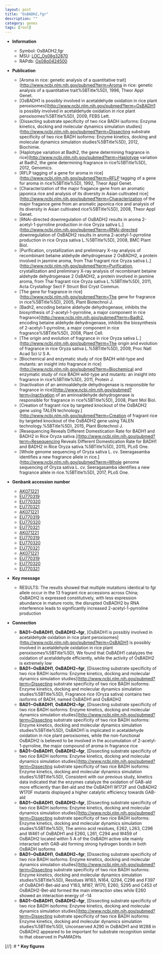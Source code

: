 ```yaml
---
layout: post
title: "OsBADH2,fgr"
description: ""
category: genes
tags: [root]
---
```


* **Information**  
    + Symbol: OsBADH2,fgr  
    + MSU: [LOC_Os08g32870](http://rice.plantbiology.msu.edu/cgi-bin/ORF_infopage.cgi?orf=LOC_Os08g32870)  
    + RAPdb: [Os08g0424500](http://rapdb.dna.affrc.go.jp/viewer/gbrowse_details/irgsp1?name=Os08g0424500)  

* **Publication**  
    + [Aroma in rice: genetic analysis of a quantitative trait](http://www.ncbi.nlm.nih.gov/pubmed?term=Aroma in rice: genetic analysis of a quantitative trait%5BTitle%5D), 1996, Theor Appl Genet.
    + [OsBADH1 is possibly involved in acetaldehyde oxidation in rice plant peroxisomes](http://www.ncbi.nlm.nih.gov/pubmed?term=OsBADH1 is possibly involved in acetaldehyde oxidation in rice plant peroxisomes%5BTitle%5D), 2009, FEBS Lett.
    + [Dissecting substrate specificity of two rice BADH isoforms: Enzyme kinetics, docking and molecular dynamics simulation studies](http://www.ncbi.nlm.nih.gov/pubmed?term=Dissecting substrate specificity of two rice BADH isoforms: Enzyme kinetics, docking and molecular dynamics simulation studies%5BTitle%5D), 2012, Biochimie.
    + [Haplotype variation at Badh2, the gene determining fragrance in rice](http://www.ncbi.nlm.nih.gov/pubmed?term=Haplotype variation at Badh2, the gene determining fragrance in rice%5BTitle%5D), 2012, Genomics.
    + [RFLP tagging of a gene for aroma in rice](http://www.ncbi.nlm.nih.gov/pubmed?term=RFLP tagging of a gene for aroma in rice%5BTitle%5D), 1992, Theor Appl Genet.
    + [Characterization of the major fragance gene from an aromatic japonica rice and analysis of its diversity in Asian cultivated rice](http://www.ncbi.nlm.nih.gov/pubmed?term=Characterization of the major fragance gene from an aromatic japonica rice and analysis of its diversity in Asian cultivated rice%5BTitle%5D), 2008, Theor Appl Genet.
    + [RNAi-directed downregulation of OsBADH2 results in aroma 2-acetyl-1-pyrroline production in rice Oryza sativa L.](http://www.ncbi.nlm.nih.gov/pubmed?term=RNAi-directed downregulation of OsBADH2 results in aroma 2-acetyl-1-pyrroline production in rice Oryza sativa L.%5BTitle%5D), 2008, BMC Plant Biol.
    + [Purification, crystallization and preliminary X-ray analysis of recombinant betaine aldehyde dehydrogenase 2 OsBADH2, a protein involved in jasmine aroma, from Thai fragrant rice Oryza sativa L.](http://www.ncbi.nlm.nih.gov/pubmed?term=Purification, crystallization and preliminary X-ray analysis of recombinant betaine aldehyde dehydrogenase 2 OsBADH2, a protein involved in jasmine aroma, from Thai fragrant rice Oryza sativa L.%5BTitle%5D), 2011, Acta Crystallogr Sect F Struct Biol Cryst Commun.
    + [The gene for fragrance in rice](http://www.ncbi.nlm.nih.gov/pubmed?term=The gene for fragrance in rice%5BTitle%5D), 2005, Plant Biotechnol J.
    + [Badh2, encoding betaine aldehyde dehydrogenase, inhibits the biosynthesis of 2-acetyl-1-pyrroline, a major component in rice fragrance](http://www.ncbi.nlm.nih.gov/pubmed?term=Badh2, encoding betaine aldehyde dehydrogenase, inhibits the biosynthesis of 2-acetyl-1-pyrroline, a major component in rice fragrance%5BTitle%5D), 2008, Plant Cell.
    + [The origin and evolution of fragrance in rice Oryza sativa L.](http://www.ncbi.nlm.nih.gov/pubmed?term=The origin and evolution of fragrance in rice Oryza sativa L.%5BTitle%5D), 2009, Proc Natl Acad Sci U S A.
    + [Biochemical and enzymatic study of rice BADH wild-type and mutants: an insight into fragrance in rice](http://www.ncbi.nlm.nih.gov/pubmed?term=Biochemical and enzymatic study of rice BADH wild-type and mutants: an insight into fragrance in rice%5BTitle%5D), 2011, Protein J.
    + [Inactivation of an aminoaldehyde dehydrogenase is responsible for fragrance in rice](http://www.ncbi.nlm.nih.gov/pubmed?term=Inactivation of an aminoaldehyde dehydrogenase is responsible for fragrance in rice%5BTitle%5D), 2008, Plant Mol Biol.
    + [Creation of fragrant rice by targeted knockout of the OsBADH2 gene using TALEN technology.](http://www.ncbi.nlm.nih.gov/pubmed?term=Creation of fragrant rice by targeted knockout of the OsBADH2 gene using TALEN technology.%5BTitle%5D), 2015, Plant Biotechnol J.
    + [Resequencing Reveals Different Domestication Rate for BADH1 and BADH2 in Rice Oryza sativa.](http://www.ncbi.nlm.nih.gov/pubmed?term=Resequencing Reveals Different Domestication Rate for BADH1 and BADH2 in Rice Oryza sativa.%5BTitle%5D), 2015, PLoS One.
    + [Whole genome sequencing of Oryza sativa L. cv. Seeragasamba identifies a new fragrance allele in rice.](http://www.ncbi.nlm.nih.gov/pubmed?term=Whole genome sequencing of Oryza sativa L. cv. Seeragasamba identifies a new fragrance allele in rice.%5BTitle%5D), 2017, PLoS One.

* **Genbank accession number**  
    + [AK071221](http://www.ncbi.nlm.nih.gov/nuccore/AK071221)
    + [EU770319](http://www.ncbi.nlm.nih.gov/nuccore/EU770319)
    + [EU770320](http://www.ncbi.nlm.nih.gov/nuccore/EU770320)
    + [EU770321](http://www.ncbi.nlm.nih.gov/nuccore/EU770321)
    + [AK071221](http://www.ncbi.nlm.nih.gov/nuccore/AK071221)
    + [EU770319](http://www.ncbi.nlm.nih.gov/nuccore/EU770319)
    + [EU770320](http://www.ncbi.nlm.nih.gov/nuccore/EU770320)
    + [EU770321](http://www.ncbi.nlm.nih.gov/nuccore/EU770321)
    + [AK071221](http://www.ncbi.nlm.nih.gov/nuccore/AK071221)
    + [EU770319](http://www.ncbi.nlm.nih.gov/nuccore/EU770319)
    + [EU770320](http://www.ncbi.nlm.nih.gov/nuccore/EU770320)
    + [EU770321](http://www.ncbi.nlm.nih.gov/nuccore/EU770321)
    + [AK071221](http://www.ncbi.nlm.nih.gov/nuccore/AK071221)
    + [EU770319](http://www.ncbi.nlm.nih.gov/nuccore/EU770319)
    + [EU770320](http://www.ncbi.nlm.nih.gov/nuccore/EU770320)
    + [EU770321](http://www.ncbi.nlm.nih.gov/nuccore/EU770321)

* **Key message**  
    + RESULTS: The results showed that multiple mutations identical to fgr allele occur in the 13 fragrant rice accessions across China; OsBADH2 is expressed constitutively, with less expression abundance in mature roots; the disrupted OsBADH2 by RNA interference leads to significantly increased 2-acetyl-1-pyrroline production

* **Connection**  
    + __BAD1~OsBADH1__, __OsBADH2~fgr__, [OsBADH1 is possibly involved in acetaldehyde oxidation in rice plant peroxisomes](http://www.ncbi.nlm.nih.gov/pubmed?term=OsBADH1 is possibly involved in acetaldehyde oxidation in rice plant peroxisomes%5BTitle%5D), We found that OsBADH1 catalyzes the oxidation of acetaldehyde efficiently, while the activity of OsBADH2 is extremely low
    + __BAD1~OsBADH1__, __OsBADH2~fgr__, [Dissecting substrate specificity of two rice BADH isoforms: Enzyme kinetics, docking and molecular dynamics simulation studies](http://www.ncbi.nlm.nih.gov/pubmed?term=Dissecting substrate specificity of two rice BADH isoforms: Enzyme kinetics, docking and molecular dynamics simulation studies%5BTitle%5D), Fragrance rice (Oryza sativa) contains two isoforms of BADH, named OsBADH1 and OsBADH2
    + __BAD1~OsBADH1__, __OsBADH2~fgr__, [Dissecting substrate specificity of two rice BADH isoforms: Enzyme kinetics, docking and molecular dynamics simulation studies](http://www.ncbi.nlm.nih.gov/pubmed?term=Dissecting substrate specificity of two rice BADH isoforms: Enzyme kinetics, docking and molecular dynamics simulation studies%5BTitle%5D), OsBADH1 is implicated in acetaldehyde oxidation in rice plant peroxisomes, while the non-functional OsBADH2 is believed to be involved in the accumulation of 2-acetyl-1-pyrroline, the major compound of aroma in fragrance rice
    + __BAD1~OsBADH1__, __OsBADH2~fgr__, [Dissecting substrate specificity of two rice BADH isoforms: Enzyme kinetics, docking and molecular dynamics simulation studies](http://www.ncbi.nlm.nih.gov/pubmed?term=Dissecting substrate specificity of two rice BADH isoforms: Enzyme kinetics, docking and molecular dynamics simulation studies%5BTitle%5D), Consistent with our previous study, kinetics data indicated that the enzymes catalyze the oxidation of GAB-ald more efficiently than Bet-ald and the OsBADH1 W172F and OsBADH2 W170F mutants displayed a higher catalytic efficiency towards GAB-ald
    + __BAD1~OsBADH1__, __OsBADH2~fgr__, [Dissecting substrate specificity of two rice BADH isoforms: Enzyme kinetics, docking and molecular dynamics simulation studies](http://www.ncbi.nlm.nih.gov/pubmed?term=Dissecting substrate specificity of two rice BADH isoforms: Enzyme kinetics, docking and molecular dynamics simulation studies%5BTitle%5D), The amino acid residues, E262, L263, C296 and W461 of OsBADH1 and E260, L261, C294 and W459 of OsBADH2 located within 5 A of the OsBADH active site mainly interacted with GAB-ald forming strong hydrogen bonds in both OsBADH isoforms
    + __BAD1~OsBADH1__, __OsBADH2~fgr__, [Dissecting substrate specificity of two rice BADH isoforms: Enzyme kinetics, docking and molecular dynamics simulation studies](http://www.ncbi.nlm.nih.gov/pubmed?term=Dissecting substrate specificity of two rice BADH isoforms: Enzyme kinetics, docking and molecular dynamics simulation studies%5BTitle%5D), Residues W163, N164, Q294, C296 and F397 of OsBADH1-Bet-ald and Y163, M167, W170, E260, S295 and C453 of OsBADH2-Bet-ald formed the main interaction sites while E260 showed an interaction energy of -14
    + __BAD1~OsBADH1__, __OsBADH2~fgr__, [Dissecting substrate specificity of two rice BADH isoforms: Enzyme kinetics, docking and molecular dynamics simulation studies](http://www.ncbi.nlm.nih.gov/pubmed?term=Dissecting substrate specificity of two rice BADH isoforms: Enzyme kinetics, docking and molecular dynamics simulation studies%5BTitle%5D), Unconserved A290 in OsBADH1 and W288 in OsBADH2 appeared to be important for substrate recognition similar to that observed in PsAMADHs

[//]: # * **Key figures**  


